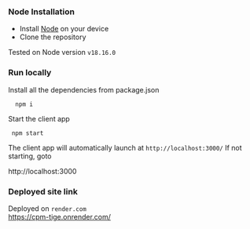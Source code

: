 ### Node Installation
- Install [Node](https://nodejs.org/en/download/) on your device
- Clone the repository <br/>

Tested on Node version `v18.16.0`

### Run locally
Install all the dependencies from package.json
```
  npm i
```

Start the client app
 ```
  npm start
```
The client app will automatically launch at `http://localhost:3000/`
If not starting, goto

  http://localhost:3000



### Deployed site link
Deployed on `render.com` <br/>
https://cpm-tige.onrender.com/

